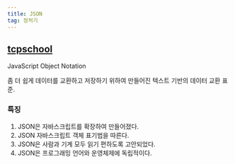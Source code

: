 ```yaml
---
title: JSON
tag: 정처기
---
```




## [tcpschool](http://tcpschool.com/json/intro)

JavaScript Object Notation

좀 더 쉽게 데이터를 교환하고 저장하기 위하여 만들어진 텍스트 기반의 데이터 교환 표준.

### 특징

1. JSON은 자바스크립트를 확장하여 만들어졌다.
2. JSON 자바스크립트 객체 표기법을 따른다.
3. JSON은 사람과 기계 모두 읽기 편하도록 고안되었다.
4. JSON은 프로그래밍 언어와 운영체제에 독립적이다.

